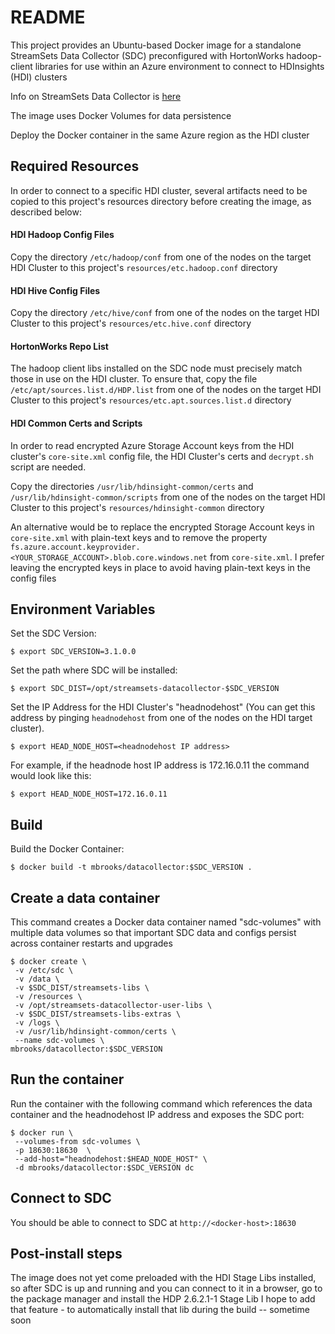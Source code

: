 # README

This project provides an Ubuntu-based Docker image for a standalone StreamSets Data 
Collector (SDC) preconfigured with  HortonWorks hadoop-client libraries for use within 
an Azure environment to connect to HDInsights (HDI) clusters

Info on StreamSets Data Collector is [here](https://streamsets.com/products/sdc)

The image uses Docker Volumes for data persistence

Deploy the Docker container in the same Azure region as the HDI cluster

## Required Resources

In order to connect to a specific HDI cluster, several artifacts need to be 
copied to this project's resources directory before creating the image, as described below: 

#### HDI Hadoop Config Files

Copy the directory `/etc/hadoop/conf` from one of the nodes on the target 
HDI Cluster to this project's `resources/etc.hadoop.conf` directory

#### HDI Hive Config Files

Copy the directory `/etc/hive/conf` from one of the nodes on the target HDI 
Cluster to this project's `resources/etc.hive.conf` directory 

#### HortonWorks Repo List

The hadoop client libs installed on the SDC node must precisely match those in use 
on the HDI cluster.  To ensure that, copy the file `/etc/apt/sources.list.d/HDP.list` 
from one of the nodes on the target HDI Cluster to this project's
`resources/etc.apt.sources.list.d` directory

#### HDI Common Certs and Scripts

In order to read encrypted Azure Storage Account keys from the HDI cluster's 
 `core-site.xml` config file, the HDI Cluster's certs and `decrypt.sh` script are needed.
 
Copy the directories `/usr/lib/hdinsight-common/certs` and 
`/usr/lib/hdinsight-common/scripts` from one of the nodes on the target HDI 
Cluster to this project's `resources/hdinsight-common` directory

An alternative would be to replace the encrypted Storage Account keys 
in `core-site.xml` with plain-text keys and to remove the property
`fs.azure.account.keyprovider.<YOUR_STORAGE_ACCOUNT>.blob.core.windows.net` from 
`core-site.xml`.   I prefer leaving the encrypted keys in place to avoid having 
plain-text keys in the config files




## Environment Variables

Set the SDC Version:

	$ export SDC_VERSION=3.1.0.0

Set the path where SDC will be installed:

	$ export SDC_DIST=/opt/streamsets-datacollector-$SDC_VERSION

Set the IP Address for the HDI Cluster's "headnodehost"
(You can get this address by pinging `headnodehost` from one of the nodes on the 
HDI target cluster).  

	$ export HEAD_NODE_HOST=<headnodehost IP address>
	
For example, if the headnode host IP address is 172.16.0.11 the command would look like this:

	$ export HEAD_NODE_HOST=172.16.0.11
	
## Build

Build the Docker Container:

	$ docker build -t mbrooks/datacollector:$SDC_VERSION .


## Create a data container 

This command creates a Docker data container named "sdc-volumes" 
with multiple data volumes so that important SDC data and configs 
persist across container restarts and upgrades

	$ docker create \
	 -v /etc/sdc \
	 -v /data \
	 -v $SDC_DIST/streamsets-libs \
	 -v /resources \
	 -v /opt/streamsets-datacollector-user-libs \
	 -v $SDC_DIST/streamsets-libs-extras \
	 -v /logs \
	 -v /usr/lib/hdinsight-common/certs \
	 --name sdc-volumes \
	mbrooks/datacollector:$SDC_VERSION



## Run the container
Run the container with the following command which references the data container and the 
headnodehost IP address and exposes the SDC port:

 
	$ docker run \
	 --volumes-from sdc-volumes \
	 -p 18630:18630  \
	 --add-host="headnodehost:$HEAD_NODE_HOST" \
	 -d mbrooks/datacollector:$SDC_VERSION dc 
 
 ## Connect to SDC
 You should be able to connect to SDC at `http://<docker-host>:18630`
 
 
 ## Post-install steps 
 The image does not yet come preloaded with the HDI Stage Libs installed, so after SDC is
 up and running and you can connect to it in a browser, go to the package manager and 
 install the HDP 2.6.2.1-1 Stage Lib 
 I hope to add that feature - to automatically install that lib during the build -- sometime soon
 
 
 


